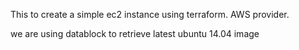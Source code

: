 This to create a simple ec2 instance using terraform.
AWS provider.

we are using datablock to retrieve latest ubuntu 14.04 image
